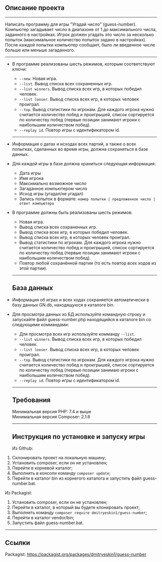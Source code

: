 ## Описание проекта

* * *
Написать программу для игры "Угадай число" (guess-number). Компьютер загадывает число в диапазоне от 1 до максимального числа, заданного в настройках. Игрок должен угадать это число за несколько попыток (максимальное количество попыток задано в настройках). После каждой попытки компьютер сообщает, было ли введенное числе больше или меньше загаданного.

* * *

* В программе реализованы шесть режимов, которым соответствуют ключи:
    * `--new`. Новая игра.
    * `--list`. Вывод списка всех сохраненных игр.
    * `--list winners`. Вывод списка всех игр, в которых победил человек.
    * `--list looser`. Вывод списка всех игр, в которых человек проиграл.
    * `--top`. Вывод статистики по игрокам. Для каждого игрока нужно считается количество побед и проигрышей, список сортируется по количеству побед (первые позиции занимают игроки с наибольшим количеством побед).
    * `--replay id`. Повтор игры с идентификатором id.

    * * * 

* Информация о датах и исходах всех партий, а также о всех попытках, сделанных во время игры, должна сохраняться в базе данных.
* Для каждой игры в базе должна храниться следующая информация:
    * Дата игры
    * Имя игрока
    * Максимально возможное число
    * Загаданное компьютером число
    * Исход игры (угадал/не угадал)
    * Запись попыток в формате: 
      `номер попытки | предложенное число | ответ компьютера`
* В программе должны быть реализованы шесть режимов:
    * Новая игра.
    * Вывод списка всех сохраненных игр.
    * Вывод списка всех игр, в которых победил человек.
    * Вывод списка всех игр, в которых человек проиграл.
    * Вывод статистики по игрокам. Для каждого игрока нужно считается количество побед и проигрышей, список сортируется по количеству побед (первые позиции занимают игроки с наибольшим количеством побед).
    * Повтор любой сохранённой партии (то есть повтор всех ходов из этой партии).

    * * * 

    ## База данных

* Информация об играх и всех ходах сохраняется автоматически в базу данных GN.db, находящуюся в каталоге bin.
* Для просмотра данных из БД используйте командную строку и запускайте файл guess-number.php находящийся в каталоге bin со следующими коммандами:
    * Для просмотра всех игр используйте комманду `--list`.
    * `--list winners`. Вывод списка всех игр, в которых победил человек.
    * `--list looser`. Вывод списка всех игр, в которых человек проиграл.
    * `--top`. Вывод статистики по игрокам. Для каждого игрока нужно считается количество побед и проигрышей, список сортируется по количеству побед (первые позиции занимаю игроки с наибольшим количеством побед).
    * `--replay id`. Повтор игры с идентификатором id.
    
    * * *

    ## Требования

    Минимальная версия PHP: 7.4 и выше \
    Минимальная версия Composer: 2.1.6

    * * * 

    ## Инструкция по установке и запуску игры

    Из Github:

1. Склонировать проект на локальную машину;
2. Установить composer, если он не установлен;
3. Перейти в корневой каталог;
4. Выполнить в консоли команду `composer update`;
5. Перейти в каталог bin из корнегого каталога и запустить файл guess-number.bat.

Из Packagist:

1. Установить composer, если он не установлен;
2. Перейти в каталог, в который вы будете клонировать проект;
3. Выполнить команду `composer require dmitryeskin1/guess-number`;
4. Перейти в каталог vendor/bin;
5. Запустить файл guess-number.bat.

* * *

## Ссылки

Packagist: <https://packagist.org/packages/dmitryeskin1/guess-number>
